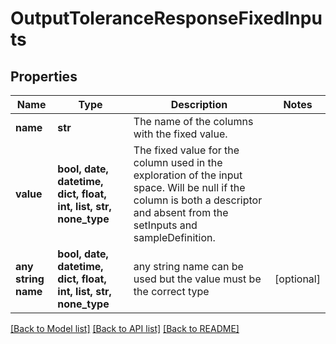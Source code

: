 # OutputToleranceResponseFixedInputs


## Properties
Name | Type | Description | Notes
------------ | ------------- | ------------- | -------------
**name** | **str** | The name of the columns with the fixed value. | 
**value** | **bool, date, datetime, dict, float, int, list, str, none_type** | The fixed value for the column used in the exploration of the input space. Will be null if the column is both a descriptor and absent from the setInputs and sampleDefinition. | 
**any string name** | **bool, date, datetime, dict, float, int, list, str, none_type** | any string name can be used but the value must be the correct type | [optional]

[[Back to Model list]](../README.md#documentation-for-models) [[Back to API list]](../README.md#documentation-for-api-endpoints) [[Back to README]](../README.md)


